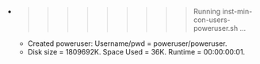 * >>>>>>>>> Running inst-min-con-users-poweruser.sh ...
  * Created poweruser: Username/pwd = poweruser/poweruser.
  * Disk size = 1809692K. Space Used = 36K. Runtime = 00:00:00:01.
